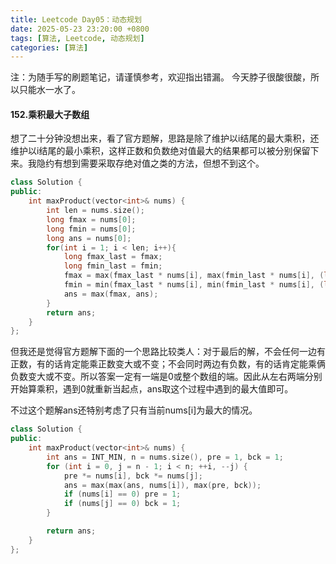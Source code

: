 ```yaml
---
title: Leetcode Day05：动态规划
date: 2025-05-23 23:20:00 +0800
tags: [算法, Leetcode, 动态规划]
categories: [算法]
---
```

注：为随手写的刷题笔记，请谨慎参考，欢迎指出错漏。
今天脖子很酸很酸，所以只能水一水了。
#### 152.乘积最大子数组

想了二十分钟没想出来，看了官方题解，思路是除了维护以i结尾的最大乘积，还维护以i结尾的最小乘积，这样正数和负数绝对值最大的结果都可以被分别保留下来。我隐约有想到需要采取存绝对值之类的方法，但想不到这个。

```c++
class Solution {
public:
    int maxProduct(vector<int>& nums) {
        int len = nums.size();
        long fmax = nums[0];
        long fmin = nums[0];
        long ans = nums[0];
        for(int i = 1; i < len; i++){
            long fmax_last = fmax;
            long fmin_last = fmin;
            fmax = max(fmax_last * nums[i], max(fmin_last * nums[i], (long)nums[i]));
            fmin = min(fmax_last * nums[i], min(fmin_last * nums[i], (long)nums[i]));
            ans = max(fmax, ans);
        }
        return ans;
    }
};
```

但我还是觉得官方题解下面的一个思路比较类人：对于最后的解，不会任何一边有正数，有的话肯定能乘正数变大或不变；不会同时两边有负数，有的话肯定能乘俩负数变大或不变。所以答案一定有一端是0或整个数组的端。因此从左右两端分别开始算乘积，遇到0就重新当起点，ans取这个过程中遇到的最大值即可。

不过这个题解ans还特别考虑了只有当前nums[i]为最大的情况。

```c++
class Solution {
public:
    int maxProduct(vector<int>& nums) {
        int ans = INT_MIN, n = nums.size(), pre = 1, bck = 1;
        for (int i = 0, j = n - 1; i < n; ++i, --j) {
            pre *= nums[i], bck *= nums[j];
            ans = max(max(ans, nums[i]), max(pre, bck));
            if (nums[i] == 0) pre = 1;
            if (nums[j] == 0) bck = 1;
        }

        return ans;
    }
};
```

